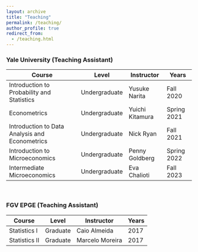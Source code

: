 ```yaml
---
layout: archive
title: "Teaching"
permalink: /teaching/
author_profile: true
redirect_from: 
  - /teaching.html
---
```


### Yale University (Teaching Assistant)

| Course   | Level  | Instructor | Years  |
| -------- | ------ | ---------- | ------ |
| Introduction to Probability and Statistics | Undergraduate  | Yusuke Narita | Fall 2020
| Econometrics | Undergraduate | Yuichi Kitamura | Spring 2021
| Introduction to Data Analysis and Econometrics  | Undergraduate | Nick Ryan | Fall 2021
| Introduction to Microeconomics | Undergraduate | Penny Goldberg | Spring 2022
| Intermediate Microeconomics | Undergraduate | Eva Chalioti | Fall 2023

</br>

### FGV EPGE (Teaching Assistant)

| Course | Level  | Instructor | Years |
| -------- | ------ | -------- | ----- | 
| Statistics I  | Graduate | Caio Almeida | 2017
| Statistics II  | Graduate | Marcelo Moreira | 2017